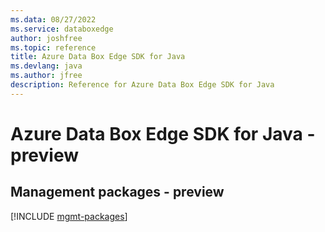 ```yaml
---
ms.data: 08/27/2022
ms.service: databoxedge
author: joshfree
ms.topic: reference
title: Azure Data Box Edge SDK for Java
ms.devlang: java
ms.author: jfree
description: Reference for Azure Data Box Edge SDK for Java
---
```

# Azure Data Box Edge SDK for Java - preview

## Management packages - preview
[!INCLUDE [mgmt-packages](data-box-edge-mgmt-index.md)]